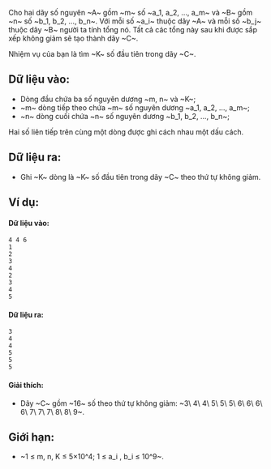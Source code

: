 Cho hai dãy số nguyên ~A~ gồm ~m~ số ~a_1, a_2, …, a_m~ và ~B~ gồm ~n~ số ~b_1, b_2, …, b_n~. Với mỗi số ~a_i~ thuộc dãy ~A~ và mỗi số ~b_j~ thuộc dãy ~B~ người ta tính tổng nó. Tất cả các tổng này sau khi được sắp xếp không giảm sẽ tạo thành dãy ~C~.

Nhiệm vụ của bạn là tìm ~K~ số đầu tiên trong dãy ~C~.

## Dữ liệu vào:
- Dòng đầu chứa ba số nguyên dương ~m, n~ và ~K~;
- ~m~ dòng tiếp theo chứa ~m~ số nguyên dương ~a_1, a_2, …, a_m~;
- ~n~ dòng cuối chứa ~n~ số nguyên dương ~b_1, b_2, …, b_n~;

Hai số liên tiếp trên cùng một dòng được ghi cách nhau một dấu cách.

## Dữ liệu ra:
- Ghi ~K~ dòng là ~K~ số đầu tiên trong dãy ~C~ theo thứ tự không giảm.

## Ví dụ:
#### Dữ liệu vào:
```
4 4 6
1
2
3
4
2
3
4
5
```

#### Dữ liệu ra:
```
3
4
4
5
5
5
```

#### Giải thích:
- Dãy ~C~ gồm ~16~ số theo thứ tự không giảm: ~3\ 4\ 4\ 5\ 5\ 5\ 6\ 6\ 6\ 6\ 7\ 7\ 7\ 8\ 8\ 9~.

## Giới hạn:
- ~1 ≤ m, n, K ≤ 5×10^4; 1 ≤ a_i , b_i ≤ 10^9~.